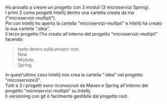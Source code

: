 Ho provato a creare un progetto con 3 moduli (3 microservizi Spring).  
I primi 2 come progetti Intellij dentro una cartella creata da me ("microservizi-multipli").  
Poi con Intellij ho aperto la cartella "microservizi-multipli" e Intellij ha creato la sua cartella ".idea".  
Il terzo progetto l'ho creato all'interno del progetto "microservizi-multipli" facendo:
> tasto destro sulla project root  
> New  
> Module..  
> Spring  

In quest'ultimo caso Intellij non crea la cartella ".idea" nel progetto "microservizio3".  
Tutti e 3 i progetti sono riconosciuti da Maven e Spring all'interno del progetto "microservizi-multipli" su Intellij.  
Il versioning con git è facilmente gestibile dal progetto root.  